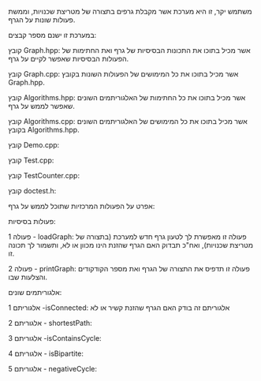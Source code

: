 משתמש יקר, 
זו היא מערכת אשר מקבלת גרפים בתצורה של מטריצת שכנויות, וממשת פעולות שונות על הגרף.

במערכת זו ישנם מספר קבצים:

קובץ Graph.hpp: אשר מכיל בתוכו את התכונות הבסיסיות של גרף ואת החתימות של הפעולות הבסיסיות שאפשר לקיים על גרף.

קובץ Graph.cpp: אשר מכיל בתוכו את כל המימושים של הפעולות השונות בקובץ Graph.hpp.

קובץ Algorithms.hpp: אשר מכיל בתוכו את כל החתימות של האלגוריתמים השונים שאפשר לממש על גרף.

קובץ Algorithms.cpp: אשר מכיל בתוכו את כל המימושים של האלגוריתמים השונים בקובץ Algorithms.hpp.

קובץ Demo.cpp:

קובץ Test.cpp:

קובץ TestCounter.cpp:

קובץ doctest.h:



אפרט על הפעולות המרכזיות שתוכל לממש על גרף:

פעולות בסיסיות:

פעולה 1 - loadGraph: פעולה זו מאפשרת לך לטעון גרף חדש למערכת (בתצורה של מטריצת שכנויות), ואח"כ תבדוק האם הגרף שהזנת הינו מכוון או לא, ותשמור לך תכונה זו.

פעולה 2 - printGraph: פעולה זו תדפיס את התצורה של הגרף ואת מספר הקודקודים והצלעות שבו.

אלגוריתמים שונים:

אלגוריתם 1 -isConnected:  אלגוריתם זה בודק האם הגרף שהזנת קשיר או לא 

אלגוריתם 2 - shortestPath:

אלגוריתם 3 -isContainsCycle:

אלגוריתם 4 - isBipartite:

אלגוריתם 5 -  negativeCycle:



